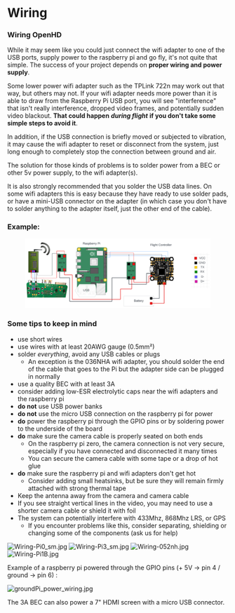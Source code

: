 # Wiring

### Wiring OpenHD

While it may seem like you could just connect the wifi adapter to one of the USB ports, supply power to the raspberry pi and go fly, it's not quite that simple. The success of your project depends on **proper wiring and power supply**.

Some lower power wifi adapter such as the TPLink 722n may work out that way, but others may not. If your wifi adapter needs more power than it is able to draw from the Raspberry Pi USB port, you will see "interference" that isn't really interference, dropped video frames, and potentially sudden video blackout. **That could happen** _**during flight**_ **if you don't take some simple steps to avoid it**.

In addition, if the USB connection is briefly moved or subjected to vibration, it may cause the wifi adapter to reset or disconnect from the system, just long enough to completely stop the connection between ground and air.

The solution for those kinds of problems is to solder power from a BEC or other 5v power supply, to the wifi adapter(s).

It is also strongly recommended that you solder the USB data lines. On some wifi adapters this is easy because they have ready to use solder pads, or have a mini-USB connector on the adapter (in which case you don't have to solder anything to the adapter itself, just the other end of the cable).

### Example:

<figure><img src="../.gitbook/assets/Connection Diagram.png" alt=""><figcaption></figcaption></figure>

### Some tips to keep in mind

* use short wires
* use wires with at least 20AWG gauge (0.5mm²)
* solder _everything_, avoid any USB cables or plugs
  * An exception is the 036NHA wifi adapter, you should solder the end of the cable that goes to the Pi but the adapter side can be plugged in normally
* use a quality BEC with at least 3A
* consider adding low-ESR electrolytic caps near the wifi adapters and the raspberry pi
* **do not** use USB power banks
* **do not** use the micro USB connection on the raspberry pi for power
* **do** power the raspberry pi through the GPIO pins or by soldering power to the underside of the board
* **do** make sure the camera cable is properly seated on both ends
  * On the raspberry pi zero, the camera connection is not very secure, especially if you have connected and disconnected it many times
  * You can secure the camera cable with some tape or a drop of hot glue
* **do** make sure the raspberry pi and wifi adapters don't get hot
  * Consider adding small heatsinks, but be sure they will remain firmly attached with strong thermal tape
* Keep the antenna away from the camera and camera cable
* If you see straight vertical lines in the video, you may need to use a shorter camera cable or shield it with foil
* The system can potentially interfere with 433Mhz, 868Mhz LRS, or GPS
  * If you encounter problems like this, consider separating, shielding or changing some of the components (ask us for help)

![Wiring-Pi0\_sm.jpg](https://raw.githubusercontent.com/OpenHD/OpenHD/2.3-evo/wiki-content/Hardware\_Propper%20Wiring/Wiring-Pi0\_sm.jpg) ![Wiring-Pi3\_sm.jpg](https://raw.githubusercontent.com/OpenHD/OpenHD/2.3-evo/wiki-content/Hardware\_Propper%20Wiring/Wiring-Pi3\_sm.jpg) ![Wiring-052nh.jpg](https://raw.githubusercontent.com/OpenHD/OpenHD/2.3-evo/wiki-content/Hardware\_Propper%20Wiring/Wiring-052nh.jpg) ![Wiring-Pi1B.jpg](https://raw.githubusercontent.com/OpenHD/OpenHD/2.3-evo/wiki-content/Hardware\_Propper%20Wiring/Wiring-Pi1B.jpg)

Example of a raspberry pi powered through the GPIO pins (+ 5V -> pin 4 / ground -> pin 6) :

![groundPi\_power\_wiring.jpg](https://raw.githubusercontent.com/OpenHD/OpenHD/2.3-evo/wiki-content/Hardware\_Propper%20Wiring/Yes21\_groundPi\_power\_wiring.jpg)

The 3A BEC can also power a 7" HDMI screen with a micro USB connector.
